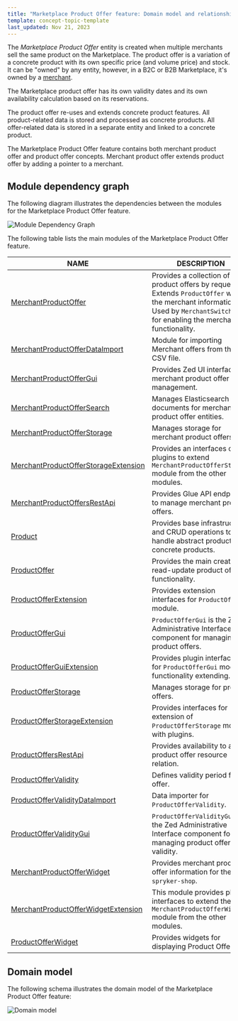 ```yaml
---
title: "Marketplace Product Offer feature: Domain model and relationships"
template: concept-topic-template
last_updated: Nov 21, 2023
---
```


The *Marketplace Product Offer* entity is created when multiple merchants sell the same product on the Marketplace. The product offer is a variation of a concrete product with its own specific price (and volume price) and stock. It can be "owned" by any entity, however, in a B2C or B2B Marketplace, it's owned by a [merchant](/docs/marketplace/dev/feature-walkthroughs/latest/marketplace-merchant-feature-walkthrough.html).

The Marketplace product offer has its own validity dates and its own availability calculation based on its reservations.

The product offer re-uses and extends concrete product features. All product-related data is stored and processed as concrete products.
All offer-related data is stored in a separate entity and linked to a concrete product.

The Marketplace Product Offer feature contains both merchant product offer and product offer concepts. Merchant product offer extends product offer by adding a pointer to a merchant.

## Module dependency graph

The following diagram illustrates the dependencies between the modules for the Marketplace Product Offer feature.

![Module Dependency Graph](https://confluence-connect.gliffy.net/embed/image/2594d553-5312-4c2b-b184-7ad466b945e3.png?utm_medium=live&utm_source=confluence)

<div class="width-100">

The following table lists the main modules of the Marketplace Product Offer feature.

| NAME  | DESCRIPTION    |
|-------------|--------------|
| [MerchantProductOffer](https://github.com/spryker/merchant-product-offer)    | Provides a collection of product offers by request. Extends `ProductOffer` with the merchant information. Used by `MerchantSwitcher` for enabling the merchant functionality. |
| [MerchantProductOfferDataImport](https://github.com/spryker/merchant-product-offer-data-import)    | Module for importing Merchant offers from the CSV file. |
| [MerchantProductOfferGui](https://github.com/spryker/merchant-product-offer-gui)    | Provides Zed UI interface for merchant product offer management. |
| [MerchantProductOfferSearch](https://github.com/spryker/merchant-product-offer-search)    | Manages Elasticsearch documents for merchant product offer entities. |
| [MerchantProductOfferStorage](https://github.com/spryker/merchant-product-offer-storage)   | Manages storage for merchant product offers. |
| [MerchantProductOfferStorageExtension](https://github.com/spryker/merchant-product-offer-storage-extension)    | Provides an interfaces of plugins to extend `MerchantProductOfferStorage` module from the other modules. |
| [MerchantProductOffersRestApi](https://github.com/spryker/merchant-product-offers-rest-api)    | Provides Glue API endpoints to manage merchant product offers. |
| [Product](https://github.com/spryker/product)    | Provides base infrastructure and CRUD operations to handle abstract product and concrete products.       |
| [ProductOffer](https://github.com/spryker/product-offer)   | Provides the main create-read-update product offer functionality.    |
| [ProductOfferExtension](https://github.com/spryker/product-offer-extension)  | Provides extension interfaces for `ProductOffer` module.  |
| [ProductOfferGui](https://github.com/spryker/product-offer-gui)       | `ProductOfferGui` is the Zed Administrative Interface component for managing product offers.    |
| [ProductOfferGuiExtension](https://github.com/spryker/product-offer-gui-extension)   | Provides plugin interfaces for `ProductOfferGui` module functionality extending.     |
| [ProductOfferStorage](https://github.com/spryker/product-offer-storage)    | Manages storage for product offers.    |
| [ProductOfferStorageExtension](https://github.com/spryker/product-offer-storage-extension)    | Provides interfaces for extension of `ProductOfferStorage` module with plugins.   |
| [ProductOffersRestApi](https://github.com/spryker/product-offers-rest-api)     | Provides availability to add product offer resource relation.    |
| [ProductOfferValidity](https://github.com/spryker/product-offer-validity)    | Defines validity period for an offer.    |
| [ProductOfferValidityDataImport](https://github.com/spryker/product-offer-validity-data-import)    | Data importer for `ProductOfferValidity`.    |
| [ProductOfferValidityGui](https://github.com/spryker/product-offer-validity-gui)      | `ProductOfferValidityGui` is the Zed Administrative Interface component for managing product offer validity.        |
| [MerchantProductOfferWidget](https://github.com/spryker-shop/merchant-product-offer-widget)    | Provides merchant product offer information for the `spryker-shop`.   |
| [MerchantProductOfferWidgetExtension](https://github.com/spryker-shop/merchant-product-offer-widget-extension) | This module provides plugin interfaces to extend the `MerchantProductOfferWidget` module from the other modules.     |
| [ProductOfferWidget](https://github.com/spryker-shop/product-offer-widget)     | Provides widgets for displaying Product Offers.  |

</div>

## Domain model

The following schema illustrates the domain model of the Marketplace Product Offer feature:

![Domain model](https://confluence-connect.gliffy.net/embed/image/681c5f0c-4a17-4255-9033-7777a6127ce0.png?utm_medium=live&utm_source=custom)
